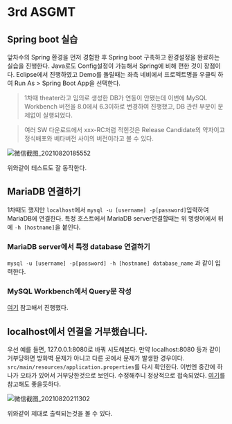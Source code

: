 # 3rd ASGMT

## Spring boot 실습

앞차수의 Spring 환경을 먼저 경험한 후 Spring boot 구축하고 환경설정을 완료하는 실습을 진행한다. Java로도 Config설정이 가능해서 Spring에 비해 편한 것이 장점이다. Eclipse에서 진행하였고 Demo를 돌릴때는 좌측 네비에서 프로젝트명을 우클릭 하여 Run As > Spring Boot App을 선택한다. 

> 1차때 theater라고 임의로 생성한 DB가 연동이 안됐는데 이번에 MySQL Workbench 버전을 8.0에서 6.3이하로 변경하여 진행했고, DB 관련 부분이 문제없이 실행되었다. 

> 여러 SW 다운로드에서 xxx-RC처럼 적힌것은 Release Candidate의 약자이고 정식배포와 베타버전 사이의 버전이라고 볼 수 있다.

![微信截图_20210820185552](/assets/微信截图_20210820185552.png)

위와같이 테스트도 잘 동작한다. 

## MariaDB 연결하기 

1차때도 했지만 `localhost`에서 `mysql -u [username] -p[password]`입력하여 MariaDB에 연결한다. 특정 호스트에서 MariaDB server연결할때는 위 명령어에서 뒤에 `-h [hostname]`을 붙인다. 

### MariaDB server에서 특정 database 연결하기

`mysql -u [username] -p[password] -h [hostname] database_name` 과 같이 입력한다. 

### MySQL Workbench에서 Query문 작성

[여기](https://javakong.tistory.com/67) 참고해서 진행했다. 

## localhost에서 연결을 거부했습니다. 

우선 예를 들면, 127.0.0.1:8080로 바꿔 시도해본다. 만약 localhost:8080 등과 같이 거부당하면 방화벽 문제가 아니고 다른 곳에서 문제가 발생한 경우이다. `src/main/resources/application.properties`를 다시 확인한다. 이번엔 중간에 하나가 오타가 있어서 거부당한것으로 보인다. 수정해주니 정상적으로 접속되었다. [여기](https://achillestendon.tistory.com/35)를 참고해도 좋을듯하다. 

![微信截图_20210820211302](/assets/微信截图_20210820211302.png)

위와같이 제대로 출력되는것을 볼 수 있다. 